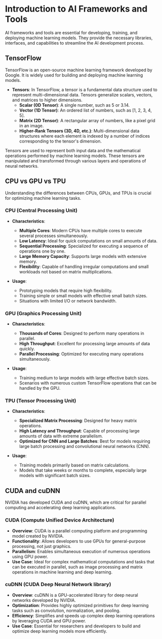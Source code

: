 # Introduction to AI Frameworks and Tools

AI frameworks and tools are essential for developing, training, and deploying machine learning models. They provide the necessary libraries, interfaces, and capabilities to streamline the AI development process.

## TensorFlow

TensorFlow is an open-source machine learning framework developed by Google. It is widely used for building and deploying machine learning models.

- **Tensors**: In TensorFlow, a tensor is a fundamental data structure used to represent multi-dimensional data. Tensors generalize scalars, vectors, and matrices to higher dimensions.
  - **Scalar (0D Tensor)**: A single number, such as 5 or 3.14.
  - **Vector (1D Tensor)**: An ordered list of numbers, such as [1, 2, 3, 4, 5].
  - **Matrix (2D Tensor)**: A rectangular array of numbers, like a pixel grid in an image.
  - **Higher-Rank Tensors (3D, 4D, etc.)**: Multi-dimensional data structures where each element is indexed by a number of indices corresponding to the tensor's dimension.

Tensors are used to represent both input data and the mathematical operations performed by machine learning models. These tensors are manipulated and transformed through various layers and operations of neural networks.

## CPU vs GPU vs TPU

Understanding the differences between CPUs, GPUs, and TPUs is crucial for optimizing machine learning tasks.

### CPU (Central Processing Unit)

- **Characteristics**:
  - **Multiple Cores**: Modern CPUs have multiple cores to execute several processes simultaneously.
  - **Low Latency**: Ideal for quick computations on small amounts of data.
  - **Sequential Processing**: Specialized for executing a sequence of operations one by one.
  - **Large Memory Capacity**: Supports large models with extensive memory.
  - **Flexibility**: Capable of handling irregular computations and small workloads not based on matrix multiplications.

- **Usage**:
  - Prototyping models that require high flexibility.
  - Training simple or small models with effective small batch sizes.
  - Situations with limited I/O or network bandwidth.

### GPU (Graphics Processing Unit)

- **Characteristics**:
  - **Thousands of Cores**: Designed to perform many operations in parallel.
  - **High Throughput**: Excellent for processing large amounts of data quickly.
  - **Parallel Processing**: Optimized for executing many operations simultaneously.

- **Usage**:
  - Training medium to large models with large effective batch sizes.
  - Scenarios with numerous custom TensorFlow operations that can be handled by the GPU.

### TPU (Tensor Processing Unit)

- **Characteristics**:
  - **Specialized Matrix Processing**: Designed for heavy matrix operations.
  - **High Latency and Throughput**: Capable of processing large amounts of data with extreme parallelism.
  - **Optimized for CNN and Large Batches**: Best for models requiring large batch processing and convolutional neural networks (CNN).

- **Usage**:
  - Training models primarily based on matrix calculations.
  - Models that take weeks or months to complete, especially large models with significant batch sizes.

## CUDA and cuDNN

NVIDIA has developed CUDA and cuDNN, which are critical for parallel computing and accelerating deep learning applications.

### CUDA (Compute Unified Device Architecture)

- **Overview**: CUDA is a parallel computing platform and programming model created by NVIDIA.
- **Functionality**: Allows developers to use GPUs for general-purpose processing, not just graphics.
- **Parallelism**: Enables simultaneous execution of numerous operations using GPU power.
- **Use Case**: Ideal for complex mathematical computations and tasks that can be executed in parallel, such as image processing and matrix operations in machine learning and deep learning.

### cuDNN (CUDA Deep Neural Network library)

- **Overview**: cuDNN is a GPU-accelerated library for deep neural networks developed by NVIDIA.
- **Optimization**: Provides highly optimized primitives for deep learning tasks such as convolution, normalization, and pooling.
- **Efficiency**: Simplifies and speeds up complex deep learning operations by leveraging CUDA and GPU power.
- **Use Case**: Essential for researchers and developers to build and optimize deep learning models more efficiently.
